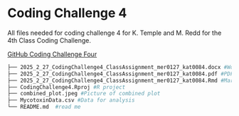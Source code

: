 # Coding Challenge 4
All files needed for coding challenge 4 for K. Temple and M. Redd for the 4th Class
Coding Challenge.

[GitHub Coding Challenge Four](https://github.com/temkat/CodingChallenge4.git)

```bash 
├── 2025_2_27_CodingChallenge4_ClassAssignment_mer0127_kat0084.docx #Word Document
├── 2025_2_27_CodingChallenge4_ClassAssignment_mer0127_kat0084.pdf #PDF
├── 2025_2_27_CodingChallenge4_ClassAssignment_mer0127_kat0084.Rmd #Markdown File
├── CodingChallenge4.Rproj #R project
├── combined_plot.jpeg #Picture of combined plot
├── MycotoxinData.csv #Data for analysis
└── README.md  #read me
```

